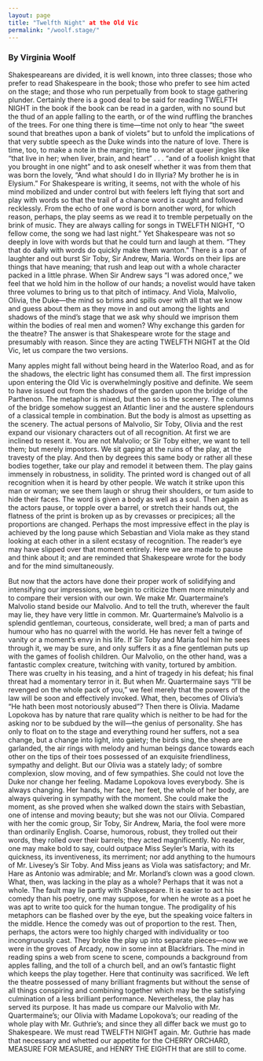 ```yaml
---
layout: page
title: "Twelfth Night" at the Old Vic
permalink: "/woolf.stage/"
---
```

### By Virginia Woolf

Shakespeareans are divided, it is well known, into three classes; those who prefer to read Shakespeare in the book; those who prefer to see him acted on the stage; and those who run perpetually from book to stage gathering plunder. Certainly there is a good deal to be said for reading TWELFTH NIGHT in the book if the book can be read in a garden, with no sound but the thud of an apple falling to the earth, or of the wind ruffling the branches of the trees. For one thing there is time—time not only to hear “the sweet sound that breathes upon a bank of violets” but to unfold the implications of that very subtle speech as the Duke winds into the nature of love. There is time, too, to make a note in the margin; time to wonder at queer jingles like “that live in her; when liver, brain, and heart” . . . “and of a foolish knight that you brought in one night” and to ask oneself whether it was from them that was born the lovely, “And what should I do in Illyria? My brother he is in Elysium.” For Shakespeare is writing, it seems, not with the whole of his mind mobilized and under control but with feelers left flying that sort and play with words so that the trail of a chance word is caught and followed recklessly. From the echo of one word is born another word, for which reason, perhaps, the play seems as we read it to tremble perpetually on the brink of music. They are always calling for songs in TWELFTH NIGHT, “O fellow come, the song we had last night.” Yet Shakespeare was not so deeply in love with words but that he could turn and laugh at them. “They that do dally with words do quickly make them wanton.” There is a roar of laughter and out burst Sir Toby, Sir Andrew, Maria. Words on their lips are things that have meaning; that rush and leap out with a whole character packed in a little phrase. When Sir Andrew says “I was adored once,” we feel that we hold him in the hollow of our hands; a novelist would have taken three volumes to bring us to that pitch of intimacy. And Viola, Malvolio, Olivia, the Duke—the mind so brims and spills over with all that we know and guess about them as they move in and out among the lights and shadows of the mind’s stage that we ask why should we imprison them within the bodies of real men and women? Why exchange this garden for the theatre? The answer is that Shakespeare wrote for the stage and presumably with reason. Since they are acting TWELFTH NIGHT at the Old Vic, let us compare the two versions.

Many apples might fall without being heard in the Waterloo Road, and as for the shadows, the electric light has consumed them all. The first impression upon entering the Old Vic is overwhelmingly positive and definite. We seem to have issued out from the shadows of the garden upon the bridge of the Parthenon. The metaphor is mixed, but then so is the scenery. The columns of the bridge somehow suggest an Atlantic liner and the austere splendours of a classical temple in combination. But the body is almost as upsetting as the scenery. The actual persons of Malvolio, Sir Toby, Olivia and the rest expand our visionary characters out of all recognition. At first we are inclined to resent it. You are not Malvolio; or Sir Toby either, we want to tell them; but merely impostors. We sit gaping at the ruins of the play, at the travesty of the play. And then by degrees this same body or rather all these bodies together, take our play and remodel it between them. The play gains immensely in robustness, in solidity. The printed word is changed out of all recognition when it is heard by other people. We watch it strike upon this man or woman; we see them laugh or shrug their shoulders, or tum aside to hide their faces. The word is given a body as well as a soul. Then again as the actors pause, or topple over a barrel, or stretch their hands out, the flatness of the print is broken up as by crevasses or precipices; all the proportions are changed. Perhaps the most impressive effect in the play is achieved by the long pause which Sebastian and Viola make as they stand looking at each other in a silent ecstasy of recognition. The reader’s eye may have slipped over that moment entirely. Here we are made to pause and think about it; and are reminded that Shakespeare wrote for the body and for the mind simultaneously.

But now that the actors have done their proper work of solidifying and intensifying our impressions, we begin to criticize them more minutely and to compare their version with our own. We make Mr. Quartermaine’s Malvolio stand beside our Malvolio. And to tell the truth, wherever the fault may lie, they have very little in common. Mr. Quartermaine’s Malvolio is a splendid gentleman, courteous, considerate, well bred; a man of parts and humour who has no quarrel with the world. He has never felt a twinge of vanity or a moment’s envy in his life. If Sir Toby and Maria fool him he sees through it, we may be sure, and only suffers it as a fine gentleman puts up with the games of foolish children. Our Malvolio, on the other hand, was a fantastic complex creature, twitching with vanity, tortured by ambition. There was cruelty in his teasing, and a hint of tragedy in his defeat; his final threat had a momentary terror in it. But when Mr. Quartermaine says “I’ll be revenged on the whole pack of you,” we feel merely that the powers of the law will be soon and effectively invoked. What, then, becomes of Olivia’s “He hath been most notoriously abused”? Then there is Olivia. Madame Lopokova has by nature that rare quality which is neither to be had for the asking nor to be subdued by the will—the genius of personality. She has only to float on to the stage and everything round her suffers, not a sea change, but a change into light, into gaiety; the birds sing, the sheep are garlanded, the air rings with melody and human beings dance towards each other on the tips of their toes possessed of an exquisite friendliness, sympathy and delight. But our Olivia was a stately lady; of sombre complexion, slow moving, and of few sympathies. She could not love the Duke nor change her feeling. Madame Lopokova loves everybody. She is always changing. Her hands, her face, her feet, the whole of her body, are always quivering in sympathy with the moment. She could make the moment, as she proved when she walked down the stairs with Sebastian, one of intense and moving beauty; but she was not our Olivia. Compared with her the comic group, Sir Toby, Sir Andrew, Maria, the fool were more than ordinarily English. Coarse, humorous, robust, they trolled out their words, they rolled over their barrels; they acted magnificently. No reader, one may make bold to say, could outpace Miss Seyler’s Maria, with its quickness, its inventiveness, its merriment; nor add anything to the humours of Mr. Livesey’s Sir Toby. And Miss jeans as Viola was satisfactory; and Mr. Hare as Antonio was admirable; and Mr. Morland’s clown was a good clown. What, then, was lacking in the play as a whole? Perhaps that it was not a whole. The fault may lie partly with Shakespeare. It is easier to act his comedy than his poetry, one may suppose, for when he wrote as a poet he was apt to write too quick for the human tongue. The prodigality of his metaphors can be flashed over by the eye, but the speaking voice falters in the middle. Hence the comedy was out of proportion to the rest. Then, perhaps, the actors were too highly charged with individuality or too incongruously cast. They broke the play up into separate pieces—now we were in the groves of Arcady, now in some inn at Blackfriars. The mind in reading spins a web from scene to scene, compounds a background from apples falling, and the toll of a church bell, and an owl’s fantastic flight which keeps the play together. Here that continuity was sacrificed. We left the theatre possessed of many brilliant fragments but without the sense of all things conspiring and combining together which may be the satisfying culmination of a less brilliant performance. Nevertheless, the play has served its purpose. It has made us compare our Malvolio with Mr. Quartermaine’s; our Olivia with Madame Lopokova’s; our reading of the whole play with Mr. Guthrie’s; and since they all differ back we must go to Shakespeare. We must read TWELFTH NIGHT again. Mr. Guthrie has made that necessary and whetted our appetite for the CHERRY ORCHARD, MEASURE FOR MEASURE, and HENRY THE EIGHTH that are still to come.
